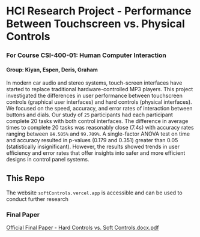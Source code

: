 # HCI Research Project - Performance Between Touchscreen vs. Physical Controls
### For Course CSI-400-01: Human Computer Interaction
#### Group: Kiyan, Espen, Deris, Graham
In modern car audio and stereo systems, touch-screen interfaces have started to replace traditional hardware-controlled MP3 players. This project investigated the differences in user performance between touchscreen controls (graphical user interfaces) and hard controls (physical interfaces). We focused on the speed, accuracy, and error rates of interaction between buttons and dials. Our study of `25` participants had each participant complete 20 tasks with both control interfaces. The difference in average times to complete 20 tasks was reasonably close ⁡(7.4s) with accuracy rates ranging between `84.505%` and `99.709%`. A single-factor ANOVA test on time and accuracy resulted in p-values (0.179 and 0.351) greater than 0.05 (statistically insignificant). However, the results showed trends in user efficiency and error rates that offer insights into safer and more efficient designs in control panel systems.

## This Repo
The website `softControls.vercel.app` is accessible and can be used to conduct further research

### Final Paper
[Official Final Paper - Hard Controls vs. Soft Controls.docx.pdf](https://github.com/user-attachments/files/20747347/Official.Final.Paper.-.Hard.Controls.vs.Soft.Controls.docx.pdf)
